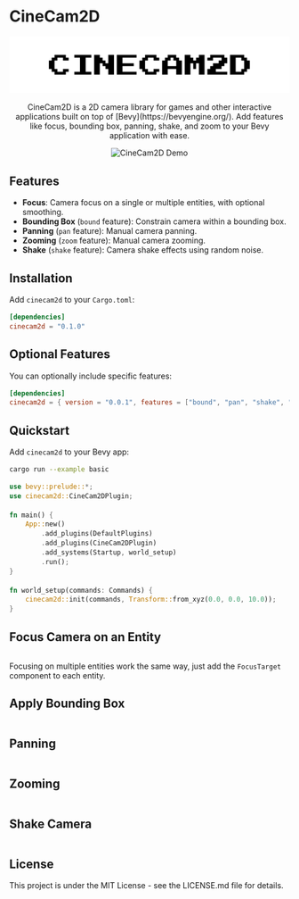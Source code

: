 # CineCam2D

<!-- Centered Project Logo -->
<p align="center">
  <img src="assets/highres_logo_white.svg" alt="CineCam2D Logo" width="550"/>
</p>

<p align="center">
CineCam2D is a 2D camera library for games and other interactive applications built on top of [Bevy](https://bevyengine.org/). Add features like focus, bounding box, panning, shake, and zoom to your Bevy application with ease.
</p>

<!-- Demo GIF -->
<p align="center">
  <img src="demo.gif" alt="CineCam2D Demo" />
</p>

## Features

-   **Focus**: Camera focus on a single or multiple entities, with optional smoothing.
-   **Bounding Box** (`bound` feature): Constrain camera within a bounding box.
-   **Panning** (`pan` feature): Manual camera panning.
-   **Zooming** (`zoom` feature): Manual camera zooming.
-   **Shake** (`shake` feature): Camera shake effects using random noise.

## Installation

Add `cinecam2d` to your `Cargo.toml`:

```toml
[dependencies]
cinecam2d = "0.1.0"
```

## Optional Features

You can optionally include specific features:

```toml
[dependencies]
cinecam2d = { version = "0.0.1", features = ["bound", "pan", "shake", "zoom"] }
```

## Quickstart

Add `cinecam2d` to your Bevy app:

```bash
cargo run --example basic
```

```rs
use bevy::prelude::*;
use cinecam2d::CineCam2DPlugin;

fn main() {
    App::new()
        .add_plugins(DefaultPlugins)
        .add_plugins(CineCam2DPlugin)
        .add_systems(Startup, world_setup)
        .run();
}

fn world_setup(commands: Commands) {
    cinecam2d::init(commands, Transform::from_xyz(0.0, 0.0, 10.0));
}
```

## Focus Camera on an Entity

```rs

```

Focusing on multiple entities work the same way, just add the `FocusTarget` component to each entity.

## Apply Bounding Box

```rs

```

## Panning

```rs

```

## Zooming

```rs

```

## Shake Camera

```rs

```

## License

This project is under the MIT License - see the LICENSE.md file for details.

